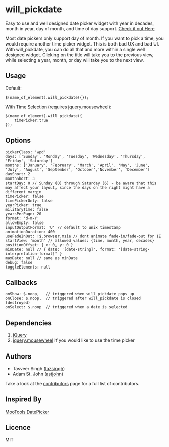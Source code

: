 will_pickdate
=============

Easy to use and well designed date picker widget with year in decades, month in year, day of month, and time of day support.
[Check it out Here](http://zenapsis.github.com/will_pickdate/ "will_pickdate on Github")

Most date pickers only support day of month. If you want to pick a time, you would require another time picker widget. This is both bad UX and bad UI.
With will_pickdate, you can do all that and more within a single well designed widget.
Clicking on the title will take you to the previous view, while selecting a year, month, or day will take you to the next view.

Usage
-----
Default:

    $(name_of_element).will_pickdate({});

With Time Selection (requires jquery.mousewheel):

    $(name_of_element).will_pickdate({
        timePicker:true
    });
    
Options
----------

    pickerClass: 'wpd'
    days: ['Sunday', 'Monday', 'Tuesday', 'Wednesday', 'Thursday', 'Friday', 'Saturday']
    months: ['January', 'February', 'March', 'April', 'May', 'June', 'July', 'August', 'September', 'October','November', 'December']
    dayShort: 2
    monthShort: 3
    startDay: 0 // Sunday (0) through Saturday (6) - be aware that this may affect your layout, since the days on the right might have a different margin
    timePicker: false
    timePickerOnly: false
    yearPicker: true
    militaryTime: false
    yearsPerPage: 20
    format: 'd-m-Y'
    allowEmpty: false
    inputOutputFormat: 'U' // default to unix timestamp
    animationDuration: 400
    useFadeInOut: !$.browser.msie // dont animate fade-in/fade-out for IE
    startView: 'month' // allowed values: {time, month, year, decades}
    positionOffset: { x: 0, y: 0 }
    minDate: null // { date: '[date-string]', format: '[date-string-interpretation-format]' }
    maxDate: null // same as minDate
    debug: false
    toggleElements: null

Callbacks
------

    onShow: $.noop,   // triggered when will_pickdate pops up
    onClose: $.noop,  // triggered after will_pickdate is closed (destroyed)
    onSelect: $.noop  // triggered when a date is selected


Dependencies
------------
1. [jQuery](http://jquery.com/ "jQuery")
2. [jquery.mousewheel](https://github.com/brandonaaron/jquery-mousewheel "jquery.mousewheel") if you would like to use the time picker


Authors
-------
* Tasveer Singh ([tazsingh](http://github.com/tazsingh "tazsingh")) 
* Adam St. John ([astjohn](http://github.com/astjohn "astjohn"))

Take a look at the [contributors](https://github.com/zenapsis/will_pickdate/contributors "contributors") page for a full list of contributors.

Inspired By
-----------
[MooTools DatePicker](https://github.com/monkeyphysics/mootools-datepicker "MooTools DatePicker")

Licence
-------
MIT